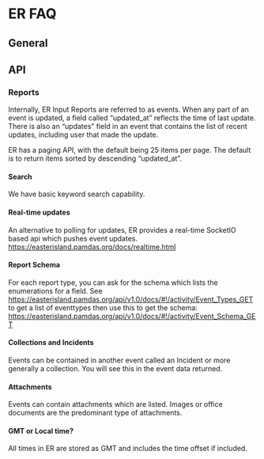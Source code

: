ER FAQ
========================
## General

## API
### Reports
Internally, ER Input Reports are referred to as events. When any part of an event is updated, a field called “updated_at” reflects the time of last update. There is also an “updates” field in an event that contains the list of recent updates, including user that made the update.

ER has a paging API, with the default being 25 items per page. The default is to return items sorted by descending “updated_at”.

#### Search
We have basic keyword search capability.

#### Real-time updates
An alternative to polling for updates, ER provides a real-time SocketIO based api which pushes event updates. https://easterisland.pamdas.org/docs/realtime.html

#### Report Schema
For each report type, you can ask for the schema which lists the enumerations for a field. 
See https://easterisland.pamdas.org/api/v1.0/docs/#!/activity/Event_Types_GET to get a list of eventtypes then use this to get the schema: https://easterisland.pamdas.org/api/v1.0/docs/#!/activity/Event_Schema_GET

#### Collections and Incidents
Events can be contained in another event called an Incident or more generally a collection. You will see this in the event data returned.

#### Attachments
Events can contain attachments which are listed. Images or office documents are the predominant type of attachments.

#### GMT or Local time?
All times in ER are stored as GMT and includes the time offset if included.

